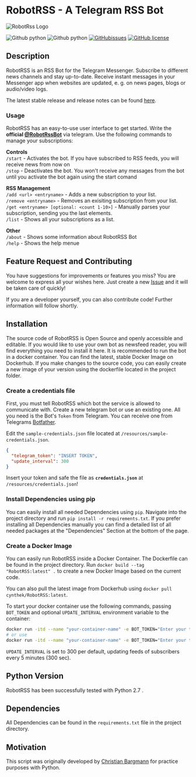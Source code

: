 # RobotRSS - A Telegram RSS Bot

![RobotRss Logo](logo/text/robotrss_logo_text_512.png)

![Github python](https://img.shields.io/badge/latest_release-1.0.2-lightgrey.svg)
![Github python](https://img.shields.io/badge/python-2.7-blue.svg)
[![GitHubissues](https://img.shields.io/github/issues/cbrgm/telegram-robot-rss.svg)](https://github.com/cbrgm/telegram-robot-rss/issues)
[![GitHub license](https://img.shields.io/badge/telegram-%40RobotRssBot-blue.svg)](https://telegram.me/RobotRssBot)

## Description

RobotRSS is an RSS Bot for the Telegram Messenger. Subscribe to different news channels and stay up-to-date. Receive instant messages in your Messenger app when websites are updated, e. g. on news pages, blogs or audio/video logs.

The latest stable release and release notes can be found [here][ba8097ee].

  [ba8097ee]: https://github.com/cbrgm/telegram-robot-rss/releases "releases"

### Usage

RobotRSS has an easy-to-use user interface to get started. Write the **official [@RobotRssBot][2f7e3ad7]** via telegram. Use the following commands to manage your subscriptions:

[2f7e3ad7]: https://telegram.me/RobotRssBot "RobotRSS"

**Controls**  
`/start` - Activates the bot. If you have subscribed to RSS feeds, you will receive news from now on  
`/stop` - Deactivates the bot. You won't receive any messages from the bot until you activate the bot again using the start comand

**RSS Management**  
`/add <url> <entryname>` - Adds a new subscription to your list.  
`/remove <entryname>` - Removes an exisiting subscription from your list.  
`/get <entryname> [optional: <count 1-10>]` - Manually parses your subscription, sending you the last <count> elements.  
`/list` - Shows all your subscriptions as a list.

**Other**  
`/about` - Shows some information about RobotRSS Bot  
`/help` - Shows the help menue

## Feature Request and Contributing

You have suggestions for improvements or features you miss? You are welcome to express all your wishes here. Just create a new [Issue][e872f832] and it will be taken care of quickly!

[e872f832]: https://github.com/cbrgm/telegram-robot-rss/issues "RobotRSS Issues"

If you are a developer yourself, you can also contribute code! Further information will follow shortly.

## Installation

The source code of RobotRSS is Open Source and openly accessible and editable. If you would like to use your own bot as newsfeed reader, you will find everything you need to install it here. It is recommended to run the bot in a docker container. You can find the latest, stable Docker Image on Dockerhub. If you make changes to the source code, you can easily create a new image of your version using the dockerfile located in the project folder.

### Create a credentials file

First, you must tell RobotRSS which bot the service is allowed to communicate with. Create a new telegram bot or use an existing one. All you need is the Bot's `Token` from Telegram. You can receive one from Telegrams [Botfather][db6676cf].

Edit the `sample-credentials.json` file located at `/resources/sample-credentials.json`.

```json
{
  "telegram_token": "INSERT TOKEN",
  "update_interval": 300
}
```

Insert your token and safe the file as **`credentials.json`** at `/resources/credentials.json`!

  [db6676cf]: tg://resolve?domain=BotFather "Botfather"

### Install Dependencies using pip

You can easily install all needed Dependencies using `pip`. Navigate into the project directory and run `pip install -r requirements.txt`. If you prefer installing all Dependencies manually you can find a detailed list of all needed packages at the "Dependencies" Section at the bottom of the page.

### Create a Docker Image

You can easily run RobotRSS inside a Docker Container. The Dockerfile can be found in the project directory. Run `docker build --tag "RobotRSS:latest" .` to create a new Docker Image based on the current code.

You can also pull the latest image from Dockerhub using `docker pull cynthek/RobotRSS:latest`.

To start your docker container use the following commands, passing `BOT_TOKEN` and optional `UPDATE_INTERVAL` environment variable to the container:

```bash
docker run -itd --name "your-container-name" -e BOT_TOKEN="Enter your token" robotrss:latest
# or use
docker run -itd --name "your-container-name" -e BOT_TOKEN="Enter your token" -e UPDATE_INTERVAL=<Number in Minutes> robotrss:latest
```

`UPDATE_INTERVAL` is set to 300 per default, updating feeds of subscribers every 5 minutes (300 sec).

## Python Version

RobotRSS has been successfully tested with Python 2.7 .

## Dependencies

All Dependencies can be found in the `requirements.txt` file in the project directory.

## Motivation

This script was originally developed by [Christian Bargmann][b9824663] for practice purposes with Python.

  [b9824663]: http://cbrgm.de "blog"
